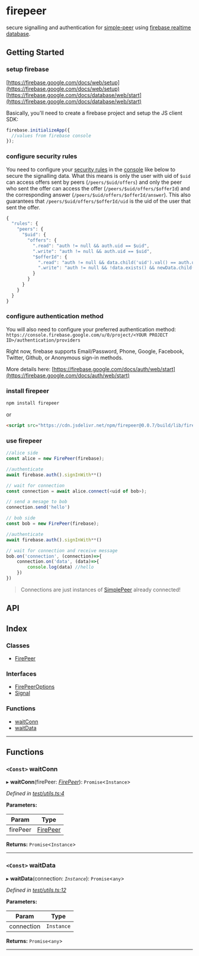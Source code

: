 
firepeer
========

secure signalling and authentication for [simple-peer](https://github.com/feross/simple-peer) using [firebase realtime database](https://firebase.google.com/docs/database/).

Getting Started
---------------

### setup firebase

[https://firebase.google.com/docs/web/setup](https://firebase.google.com/docs/web/setup) [https://firebase.google.com/docs/database/web/start](https://firebase.google.com/docs/database/web/start)

Basically, you'll need to create a firebase project and setup the JS client SDK:

```javascript
firebase.initializeApp({
  //values from firebase console
});
```

### configure security rules

You need to configure your [security rules](https://firebase.google.com/docs/database/security) in the [console](https://console.firebase.google.com) like below to secure the signalling data. What this means is only the user with uid of `$uid` can access offers sent by peers (`/peers/$uid/offers`) and only the peer who sent the offer can access the offer (`/peers/$uid/offers/$offerId`) and the corresponding answer (`/peers/$uid/offers/$offerId/answer`). This also guarantees that `/peers/$uid/offers/$offerId/uid` is the uid of the user that sent the offer.

```javascript
{
  "rules": {
    "peers": {
      "$uid": {
        "offers": {
          ".read": "auth != null && auth.uid == $uid",
          ".write": "auth != null && auth.uid == $uid",
          "$offerId": {
            ".read": "auth != null && data.child('uid').val() == auth.uid",
            ".write": "auth != null && !data.exists() && newData.child('uid').val() == auth.uid",
          }
        }
      }
    }
  }
}
```

### configure authentication method

You will also need to configure your preferred authentication method: `https://console.firebase.google.com/u/0/project/<YOUR PROJECT ID>/authentication/providers`

Right now, firebase supports Email/Password, Phone, Google, Facebook, Twitter, Github, or Anonymous sign-in methods.

More details here: [https://firebase.google.com/docs/auth/web/start](https://firebase.google.com/docs/auth/web/start)

### install firepeer

```sh
npm install firepeer
```

or

```html
<script src="https://cdn.jsdelivr.net/npm/firepeer@0.0.7/build/lib/firepeer.min.js"></script>
```

### use firepeer

```javascript
//alice side
const alice = new FirePeer(firebase);

//authenticate
await firebase.auth().signInWith**() 

// wait for connection
const connection = await alice.connect(<uid of bob>);

// send a mesage to bob
connection.send('hello')
```

```javascript
// bob side
const bob = new FirePeer(firebase);

//authenticate
await firebase.auth().signInWith**()

// wait for connection and receive message
bob.on('connection', (connection)=>{
    connection.on('data', (data)=>{
        console.log(data) //hello
    })
})
```

> Connections are just instances of [SimplePeer](https://github.com/feross/simple-peer#api) already connected!

API
---

## Index

### Classes

* [FirePeer](classes/firepeer.md)

### Interfaces

* [FirePeerOptions](interfaces/firepeeroptions.md)
* [Signal](interfaces/signal.md)

### Functions

* [waitConn](#waitconn)
* [waitData](#waitdata)

---

## Functions

<a id="waitconn"></a>

### `<Const>` waitConn

▸ **waitConn**(firePeer: *[FirePeer](classes/firepeer.md)*): `Promise`<`Instance`>

*Defined in [test/utils.ts:4](https://github.com/natzcam/firepeer/blob/06dbb88/src/test/utils.ts#L4)*

**Parameters:**

| Param | Type |
| ------ | ------ |
| firePeer | [FirePeer](classes/firepeer.md) |

**Returns:** `Promise`<`Instance`>

___
<a id="waitdata"></a>

### `<Const>` waitData

▸ **waitData**(connection: *`Instance`*): `Promise`<`any`>

*Defined in [test/utils.ts:12](https://github.com/natzcam/firepeer/blob/06dbb88/src/test/utils.ts#L12)*

**Parameters:**

| Param | Type |
| ------ | ------ |
| connection | `Instance` |

**Returns:** `Promise`<`any`>

___

